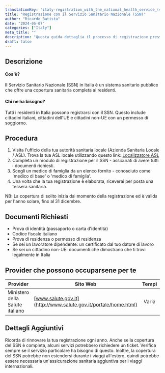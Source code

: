```yaml
---
translationKey: 'italy-registration_with_the_national_health_service_(ssn)'
title: "Registrazione con il Servizio Sanitario Nazionale (SSN)"
author: "Ricardo Batista"
date: "2024-06-07"
categories: ["Italy"]
meta_title: ""
description: "Questa guida dettaglia il processo di registrazione presso il Servizio Sanitario Nazionale italiano (SSN)"
draft: false
---
```


## Descrizione
#### Cos'è?
Il Servizio Sanitario Nazionale (SSN) in Italia è un sistema sanitario pubblico che offre una copertura sanitaria completa ai residenti.

#### Chi ne ha bisogno?
Tutti i residenti in Italia possono registrarsi con il SSN. Questo include cittadini italiani, cittadini dell'UE e cittadini non-UE con un permesso di soggiorno.

## Procedura
1. Visita l'ufficio della tua autorità sanitaria locale (Azienda Sanitaria Locale / ASL). Trova la tua ASL locale utilizzando questo link: [Localizzatore ASL](http://www.salute.gov.it/portale/temi/p2_6.jsp?lingua=italiano&id=3680&area=Le%20ASL&menu=vuoto)
2. Completa un modulo di registrazione per il SSN - assicurati di avere tutti i documenti richiesti.
3. Scegli un medico di famiglia da un elenco fornito - conosciuto come 'medico di base' o 'medico di famiglia'.
4. Una volta che la tua registrazione è elaborata, riceverai per posta una tessera sanitaria.

NB: La copertura di solito inizia dal momento della registrazione ed è valida per l'anno solare, fino al 31 dicembre.

## Documenti Richiesti
- Prova di identità (passaporto o carta d'identità)
- Codice fiscale italiano
- Prova di residenza o permesso di residenza
- Se sei un lavoratore dipendente: un certificato dal tuo datore di lavoro
- Se sei un cittadino non-UE: documenti che dimostrano che ti trovi legalmente in Italia

## Provider che possono occuparsene per te

| Provider        |     Sito Web     |     Tempi    |       Costo      |
| --------------- | --------------- |  :-------------: | :-------------: |
| Ministero della Salute italiano    |  [www.salute.gov.it](http://www.salute.gov.it/portale/home.html)       |      Varia      |        Gratuito       |

## Dettagli Aggiuntivi
Ricorda di rinnovare la tua registrazione ogni anno. Anche se la copertura del SSN è completa, alcuni servizi potrebbero richiedere un ticket. Verifica sempre se il servizio particolare ha bisogno di questo. Inoltre, la copertura del SSN potrebbe non estendersi durante i viaggi all'estero, quindi potrebbe essere necessaria un'assicurazione sanitaria aggiuntiva per i viaggi internazionali.